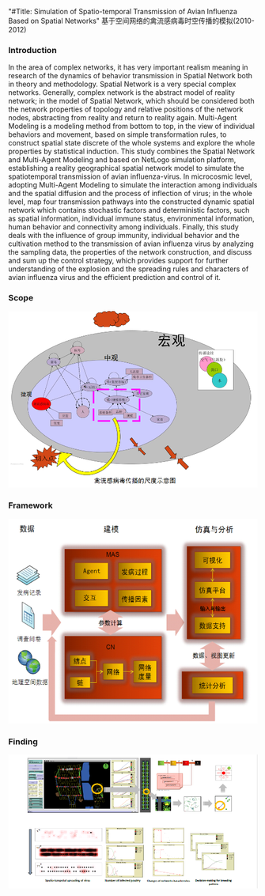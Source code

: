 "#Title: Simulation of Spatio-temporal Transmission of Avian Influenza Based on Spatial Networks" 
基于空间网络的禽流感病毒时空传播的模拟(2010-2012)


### Introduction
In the area of complex networks, it has very important realism meaning in research of the
dynamics of behavior transmission in Spatial Network both in theory and methodology. Spatial
Network is a very special complex networks. Generally, complex network is the abstract model
of reality network; in the model of Spatial Network, which should be considered both the
network properties of topology and relative positions of the network nodes, abstracting from
reality and return to reality again.
Multi-Agent Modeling is a modeling method from bottom to top, in the view of individual
behaviors and movement, based on simple transformation rules, to construct spatial state
discrete of the whole systems and explore the whole properties by statistical induction.
This study combines the Spatial Network and Multi-Agent Modeling and based on
NetLogo simulation platform, establishing a reality geographical spatial network model to
simulate the spatiotemporal transmission of avian influenza-virus. In microcosmic level,
adopting Multi-Agent Modeling to simulate the interaction among individuals and the spatial
diffusion and the process of inflection of virus; in the whole level, map four transmission
pathways into the constructed dynamic spatial network which contains stochastic factors and
deterministic factors, such as spatial information, individual immune status, environmental
information, human behavior and connectivity among individuals.
Finally, this study deals with the influence of group immunity, individual behavior
and the cultivation method to the transmission of avian influenza virus by analyzing the
sampling data, the properties of the network construction, and discuss and sum up the control
strategy, which provides support for further understanding of the explosion and the spreading
rules and characters of avian influenza virus and the efficient prediction and control of it.

### Scope
<img src="https://github.com/muyang/InfluenzaEpidemic/blob/master/scales.png" />

### Framework
<img src="https://github.com/muyang/InfluenzaEpidemic/blob/master/framework.png" />

### Finding
<img src="https://github.com/muyang/InfluenzaEpidemic/blob/master/post.png" />
